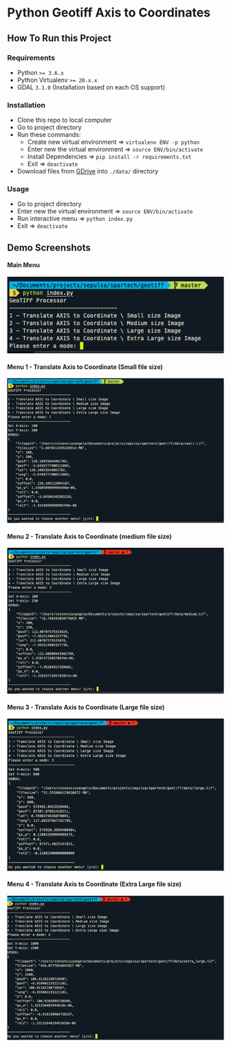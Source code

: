 # Python Geotiff Axis to Coordinates

## How To Run this Project

### Requirements
- Python `>= 3.6.x`
- Python Virtualenv `>= 20.x.x`
- GDAL `3.1.0` (Installation based on each OS support)


### Installation
- Clone this repo to local computer
- Go to project directory
- Run these commands:
	- Create new virtual environment => `virtualenv ENV -p python`
	- Enter new the virtual environment => `source ENV/bin/activate`
	- Install Dependencies => `pip install -r requirements.txt`
	- Exit => `deactivate`
- Download files from [GDrive](https://drive.google.com/drive/folders/1TntXWGW0DW251OcGuyk_o-neTAg5v9x9?usp=sharing) into `./data/` directory

### Usage
- Go to project directory
- Enter new the virtual environment => `source ENV/bin/activate`
- Run interactive menu => `python index.py`
- Exit => `deactivate`

## Demo Screenshots
#### Main Menu
![](/data/screenshots/main-menu.png?raw=true)

#### Menu 1 - Translate Axis to Coordinate (Small file size)
![](/data/screenshots/menu-1-get-coordinate-from-axis-small-size-image.png?raw=true)

#### Menu 2 - Translate Axis to Coordinate (medium file size)
![](/data/screenshots/menu-2-get-coordinate-from-axis-medium-size-image.png?raw=true)

#### Menu 3 - Translate Axis to Coordinate (Large file size)
![](/data/screenshots/menu-3-get-coordinate-from-axis-large-size-image.png?raw=true)

#### Menu 4 - Translate Axis to Coordinate (Extra Large file size)
![](/data/screenshots/menu-4-get-coordinate-from-axis-extra-large-size-image.png?raw=true)
